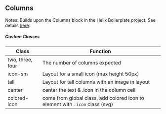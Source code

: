 ## Columns

Notes: Builds upon the Columns block in the Helix Boilerplate project. See details [here](https://www.hlx.live/developer/block-collection/columns).

##### Custom Classes 
|  Class | Function   |  
|--------|------------|
|  two, three, four  | The number of columns expected  |  
|  icon-sm | Layout for a small icon (max height 50px) |  
|  tall | Layout for tall columns with an image in layout |  
|  center | center the text & .icon in the column cell |
|  colored-icon | come from global class, add colored icon to element with `.icon` class (svg)


